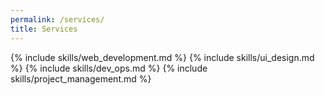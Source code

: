 ```yaml
---
permalink: /services/
title: Services
---
```


{% include skills/web_development.md %}
{% include skills/ui_design.md %}
{% include skills/dev_ops.md %}
{% include skills/project_management.md %}
